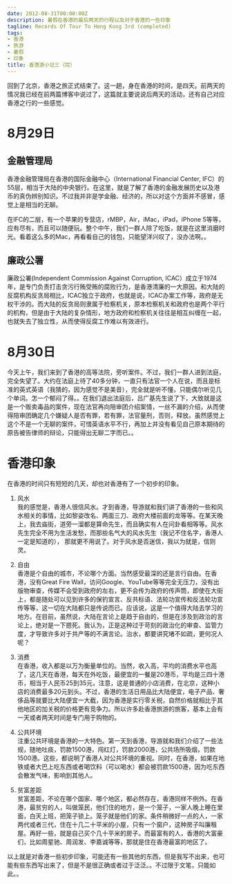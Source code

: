 ```yaml
---
date: 2012-08-31T00:00:00Z
description: 暑假在香港的最后两天的行程以及对于香港的一些印象
tagline: Records Of Tour To Hong Kong 3rd (completed)
tags:
- 香港
- 旅游
- 暑假
- 印象
title: 香港游小记三（完）
---
```


回到了北京，香港之旅正式结束了。这一趟，身在香港的时间，是四天。前两天的情况我已经在前两篇博客中说过了，这篇就主要说说后两天的活动，还有自己对应香港之行的一些感觉。

# 8月29日

## 金融管理局
香港金融管理局在香港的国际金融中心（International Financial Center, IFC）的55层，相当于大陆的中央银行。在这里，就是了解了香港的金融发展历史以及港币的真伪辨别知识。不过我并非是学金融、经济的，所以对这个方面并不感冒，感觉上是相当的无聊。

在IFC的二层，有一个苹果的专营店，rMBP，Air，iMac，iPad，iPhone 5等等，应有尽有，而且可以随便玩。整个中午，我们一群人除了吃饭，就是在这里消磨时光。看着这么多的Mac，再看看自己的钱包，只能望洋兴叹了，没办法啊。。

## 廉政公署
廉政公署(Independent Commission Against Corruption, ICAC）成立于1974年，是专门负责打击贪污行贿受贿的腐败行为，是香港清廉的一大原因。和大陆的反腐机构反贪局相比，ICAC独立于政府，也就是说，ICAC办案工作等，政府是无权干涉的。而大陆的反贪局则隶属于检察机关，原本检察机关和政府也是两个平行的机构，但是由于大陆的复杂情形，地方政府和检察机关往往是相互纠缠在一起，也就失去了独立性，从而使得反腐工作难以有效进行。

# 8月30日
今天上午，我们来到了香港的高等法院，旁听案件。不过，我们一群人进到法庭，完全失望了。大约在法庭上待了40多分钟，一直只有法官一个人在说，而且是标准的英式英语（我猜的，因为感觉不是美音），完全就是听不懂，只能偶尔听见几个单词。怎一个郁闷了得。。在我们退出法庭后，吕广基先生说了下，大致就是这是一个贩卖毒品的案件，现在法官再向陪审团介绍案情，一丝不漏的介绍，从而使得陪审团确定几个嫌疑人是否有罪，若有罪，法官量刑，否则，释放。虽然感觉上这个不是一个无聊的案件，可惜英语水平不行，再加上并没有看见自己原本期待的原告被告律师的辩论，只能得出无聊二字而已。。

# 香港印象
在香港的时间只有短短的几天，却也对香港有了一个初步的印象。

1. 风水  
   我的感觉是，香港人很信风水。才到香港，导游就和我们讲了香港的一些和风水相关的事情，比如黎姿改名、两面三刀、政府大楼前面的龙等等。在某天晚上，我去庙街，道旁一溜都是算命先生，而且确实有人在问卦看相等等。风水先生完全不用为生活发愁，而那些名气大的风水先生（我记不住名字，香港人一定是知道的）， 那就更不用说了。对于风水是否迷信，我以为就是，信则灵。

1. 自由  
   香港是个自由的城市，不论哪个方面。当然感受最深的还是言行自由。在香港，没有Great Fire Wall，访问Google、YouTube等等完全无压力，没有出版物审查，传媒不会受到政府的左右，更不会传为政府的传声筒，即使在大街上，都是随处可以见到许多的保钓宣言、反共标语、法轮功宣传和反法轮功宣传等等，这一切在大陆都只是传说而已。应该说，这是一个值得大陆去学习的地方。在目前，虽然说，大陆在言论上是趋于自由的，但是在涉及到政治的言论上，绝对是一下摁死。我认为，正是这种过于苛刻的政治化的审查、监管力度，才导致许多对于共产等的不满言论。治水，都要讲究堵不如疏，更何况人呢？

1. 消费  
   在香港，收入都是以万为衡量单位的。当然，收入高，平均的消费水平也高了，这几天在香港，每天在外吃饭，最便宜的一餐是20港币，平均是三四十港币，相当于人民币25到35元，注意，这是普通的小店消费，在北京，这种小店的消费最多20元到头。不过，香港的生活日用品比大陆便宜，电子产品、奢侈品等就要比大陆便宜一大截，因为香港是实行零关税，自然价格就相比于其他地区的加关税的价格更有竞争力。所以许多赴香港旅游的旅客，基本上会有一天或者两天时间是专门用于购物的。

1. 公共环境  
   注重公共环境是香港的一大特色。第一天到香港，导游就和我们介绍了一些法规，随地吐痰，罚款1500港，闯红灯，罚款2000港，公共场所吸烟，罚款1500港。这些，都说明了香港人对公共环境的重视。同时，在香港，如果在地铁或者大巴上吃东西或者喝饮料（可以喝水）都会被罚款1500港，因为吃东西会散发气味，影响到其他人。

1. 贫富差距  
   贫富差距，不论在哪个国家、哪个地区，都必然存在，香港同样不例外。在香港，最贫穷的人，叫做笼民，他们住的地方，是一个笼子，一家人晚上睡在里面，白天上班，把笼子锁上。笼子就是他们的家。条件稍微好一点的人，一家两代或者三代，住在十几二十平米的小屋，只有一个窗户，这种房子叫廉租屋。再好一些，就是自己买个几十平米的房子。而最富有的人，香港的大富豪们，比如周星驰、周润发、李嘉诚等等，那就是住在香港最富的地区了。

以上就是对香港一些初步印象，可能还有一些其他的东西，但是我写不出来，也可能有些东西写出来了，但是不是很正确或者过于泛泛。。不过限于文笔，只能如此。。
